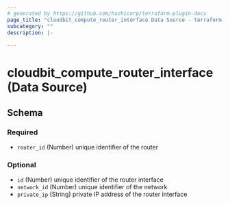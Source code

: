 ```yaml
---
# generated by https://github.com/hashicorp/terraform-plugin-docs
page_title: "cloudbit_compute_router_interface Data Source - terraform-provider-cloudbit"
subcategory: ""
description: |-
  
---
```


# cloudbit_compute_router_interface (Data Source)





<!-- schema generated by tfplugindocs -->
## Schema

### Required

- `router_id` (Number) unique identifier of the router

### Optional

- `id` (Number) unique identifier of the router interface
- `network_id` (Number) unique identifier of the network
- `private_ip` (String) private IP address of the router interface


